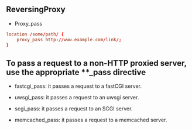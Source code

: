 ## ReversingProxy

- Proxy_pass

```conf
location /some/path/ {  
    proxy_pass http://www.example.com/link/;  
}  
```

## To pass a request to a non-HTTP proxied server, use the appropriate **_pass directive

- fastcgi_pass: it passes a request to a fastCGI server.
- uwsgi_pass: it passes a request to an uwsgi server.

- scgi_pass: it passes a request to an SCGI server.

- memcached_pass: it passes a request to a memcached server.
